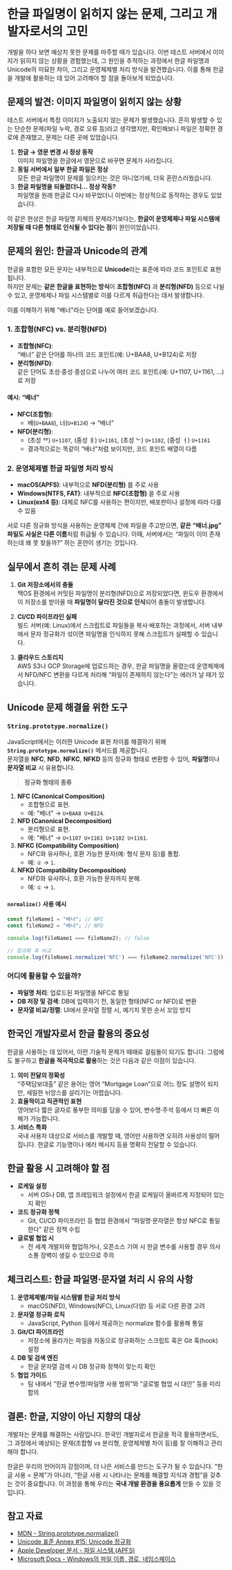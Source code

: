 # 한글 파일명이 읽히지 않는 문제, 그리고 개발자로서의 고민

개발을 하다 보면 예상치 못한 문제를 마주할 때가 있습니다. 이번 테스트 서버에서 이미지가 읽히지 않는 상황을 경험했는데, 그 원인을 추적하는 과정에서 한글 파일명과 Unicode의 미묘한 차이, 그리고 운영체제별 처리 방식을 발견했습니다. 이를 통해 한글을 개발에 활용하는 데 있어 고려해야 할 점을 돌아보게 되었습니다.


## 문제의 발견: 이미지 파일명이 읽히지 않는 상황

테스트 서버에서 특정 이미지가 노출되지 않는 문제가 발생했습니다. 흔히 발생할 수 있는 단순한 문제(파일 누락, 경로 오류 등)라고 생각했지만, 확인해보니 파일은 정확한 경로에 존재했고, 문제는 다른 곳에 있었습니다.

1. **한글 → 영문 변경 시 정상 동작**  
    이미지 파일명을 한글에서 영문으로 바꾸면 문제가 사라집니다.
2. **동일 서버에서 일부 한글 파일은 정상**  
    모든 한글 파일명이 문제를 일으키는 것은 아니었기에, 더욱 혼란스러웠습니다.
3. **한글 파일명을 되돌렸더니… 정상 작동?**  
    파일명을 원래 한글로 다시 바꾸었더니 이번에는 정상적으로 동작하는 경우도 있었습니다.

이 같은 현상은 한글 파일명 자체의 문제라기보다는, **한글이 운영체제나 파일 시스템에 저장될 때 다른 형태로 인식될 수 있다는 점**이 원인이었습니다.


## 문제의 원인: 한글과 Unicode의 관계

한글을 포함한 모든 문자는 내부적으로 **Unicode**라는 표준에 따라 코드 포인트로 표현됩니다.  
하지만 문제는 **같은 한글을 표현하는 방식**이 **조합형(NFC)** 과 **분리형(NFD)** 등으로 나뉠 수 있고, 운영체제나 파일 시스템별로 이를 다르게 취급한다는 데서 발생합니다.

이를 이해하기 위해 "배너"라는 단어를 예로 들어보겠습니다.

### 1. 조합형(NFC) vs. 분리형(NFD)

- **조합형(NFC)**:  
    “배너” 같은 단어를 하나의 코드 포인트(예: U+BAA8, U+B124)로 저장
- **분리형(NFD)**:  
    같은 단어도 초성·중성·종성으로 나누어 여러 코드 포인트(예: U+1107, U+1161, …)로 저장

#### 예시: “배너”

- **NFC(조합형)**:
    - 배(`U+BAA8`), 너(`U+B124`) → “배너”
- **NFD(분리형)**:
    - (초성 ᄇ) `U+1107`, (중성 ㅐ) `U+1161`, (초성 ᄂ) `U+1102`, (중성 ㅓ) `U+1161`
    - 결과적으로는 똑같이 “배너”처럼 보이지만, 코드 포인트 배열이 다름

### 2. 운영체제별 한글 파일명 처리 방식

- **macOS(APFS)**: 내부적으로 **NFD(분리형)** 를 주로 사용
- **Windows(NTFS, FAT)**: 내부적으로 **NFC(조합형)** 을 주로 사용
- **Linux(ext4 등)**: 대체로 NFC를 사용하는 편이지만, 배포판이나 설정에 따라 다를 수 있음

서로 다른 정규화 방식을 사용하는 운영체제 간에 파일을 주고받으면, **같은 “배너.jpg” 파일도 사실은 다른 이름**처럼 취급될 수 있습니다. 이때, 서버에서는 “파일이 이미 존재하는데 왜 못 찾을까?” 하는 혼란이 생기는 것입니다.


## 실무에서 흔히 겪는 문제 사례

1. **Git 저장소에서의 충돌**  
    맥OS 환경에서 커밋된 파일명이 분리형(NFD)으로 저장되었다면, 윈도우 환경에서 이 저장소를 받아올 때 **파일명이 달라진 것으로 인식**되어 충돌이 발생합니다.
    
2. **CI/CD 파이프라인 실패**  
    빌드 서버(예: Linux)에서 스크립트로 파일들을 복사·배포하는 과정에서, 서버 내부에서 문자 정규화가 섞이면 파일명을 인식하지 못해 스크립트가 실패할 수 있습니다.
    
3. **클라우드 스토리지**  
    AWS S3나 GCP Storage에 업로드하는 경우, 한글 파일명을 올렸는데 운영체제에서 NFD/NFC 변환을 다르게 처리해 “파일이 존재하지 않는다”는 에러가 날 때가 있습니다.
    


## Unicode 문제 해결을 위한 도구

### `String.prototype.normalize()`

JavaScript에서는 이러한 Unicode 표현 차이를 해결하기 위해 **`String.prototype.normalize()`** 메서드를 제공합니다.  
문자열을 **NFC**, **NFD**, **NFKC**, **NFKD** 등의 정규화 형태로 변환할 수 있어, **파일명**이나 **문자열 비교** 시 유용합니다.

> **정규화 형태의 종류**

1. **NFC (Canonical Composition)**
    - 조합형으로 표현.
    - 예: "배너" → `U+BAA8 U+B124`.
2. **NFD (Canonical Decomposition)**
    - 분리형으로 표현.
    - 예: "배너" → `U+1107 U+1161 U+1102 U+1161`.
3. **NFKC (Compatibility Composition)**
    - NFC와 유사하나, 호환 가능한 문자(예: 형식 문자 등)를 통합.
    - 예: `①` → `1`.
4. **NFKD (Compatibility Decomposition)**
    - NFD와 유사하나, 호환 가능한 문자까지 분해.
    - 예: `①` → `1`.

#### `normalize()` 사용 예시


```javascript
const fileName1 = "배너"; // NFC 
const fileName2 = "배너"; // NFD  

console.log(fileName1 === fileName2); // false  

// 정규화 후 비교 
console.log(fileName1.normalize('NFC') === fileName2.normalize('NFC')); // true
```

### 어디에 활용할 수 있을까?

- **파일명 처리**: 업로드된 파일명을 NFC로 통일
- **DB 저장 및 검색**: DB에 입력하기 전, 동일한 형태(NFC or NFD)로 변환
- **문자열 비교/정렬**: UI에서 문자열 정렬 시, 예기치 못한 순서 꼬임 방지


## 한국인 개발자로서 한글 활용의 중요성

한글을 사용하는 데 있어서, 이런 기술적 문제가 때때로 걸림돌이 되기도 합니다. 그럼에도 불구하고 **한글을 적극적으로 활용**하는 것은 다음과 같은 이점이 있습니다.

1. **의미 전달의 정확성**  
    “주택담보대출” 같은 용어는 영어 “Mortgage Loan”으로 어느 정도 설명이 되지만, 세밀한 뉘앙스를 살리기는 어렵습니다.
2. **효율적이고 직관적인 표현**  
    영어보다 짧은 글자로 풍부한 의미를 담을 수 있어, 변수명·주석 등에서 더 빠른 이해가 가능합니다.
3. **서비스 특화**  
    국내 사용자 대상으로 서비스를 개발할 때, 영어만 사용하면 오히려 사용성이 떨어집니다. 한글로 기능명이나 에러 메시지 등을 명확히 전달할 수 있습니다.
    


## 한글 활용 시 고려해야 할 점

- **로케일 설정**
    - 서버 OS나 DB, 앱 프레임워크 설정에서 한글 로케일이 올바르게 지정되어 있는지 확인
- **코드 정규화 정책**
    - Git, CI/CD 파이프라인 등 협업 환경에서 “파일명·문자열은 항상 NFC로 통일한다” 같은 정책 수립
- **글로벌 협업 시**
    - 전 세계 개발자와 협업하거나, 오픈소스 기여 시 한글 변수를 사용할 경우 의사소통 장벽이 생길 수 있으므로 주의


## 체크리스트: 한글 파일명·문자열 처리 시 유의 사항

1. **운영체제별/파일 시스템별 한글 처리 방식**
    - macOS(NFD), Windows(NFC), Linux(다양) 등 서로 다른 환경 고려
2. **문자열 정규화 로직**
    - JavaScript, Python 등에서 제공하는 normalize 함수를 활용해 통일
3. **Git/CI 파이프라인**
    - 저장소에 올라가는 파일을 자동으로 정규화하는 스크립트 혹은 Git 훅(hook) 설정
4. **DB 및 검색 엔진**
    - 한글 문자열 검색 시 DB 정규화 정책이 맞는지 확인
5. **협업 가이드**
    - 팀 내에서 “한글 변수명/파일명 사용 범위”와 “글로벌 협업 시 대안” 등을 미리 합의


## 결론: 한글, 지양이 아닌 지향의 대상

개발자는 문제를 해결하는 사람입니다. 한국인 개발자로서 한글을 적극 활용하면서도, 그 과정에서 예상되는 문제(조합형 vs 분리형, 운영체제별 차이 등)를 잘 이해하고 관리해야 합니다.

한글은 우리의 언어이자 강점이며, 더 나은 서비스를 만드는 도구가 될 수 있습니다. “한글 사용 = 문제”가 아니라, “한글 사용 시 나타나는 문제를 해결할 지식과 경험”을 갖추는 것이 중요합니다. 이 과정을 통해 우리는 **국내 개발 환경을 풍요롭게** 만들 수 있을 것입니다.


## 참고 자료

- [MDN - String.prototype.normalize()](https://developer.mozilla.org/ko/docs/Web/JavaScript/Reference/Global_Objects/String/normalize)
- [Unicode 표준 Annex #15: Unicode 정규화](https://unicode.org/reports/tr15/)
- [Apple Developer 문서 - 파일 시스템 (APFS)](https://developer.apple.com/documentation/foundation/file_system/about_apple_file_system)
- [Microsoft Docs - Windows의 파일 이름, 경로, 네임스페이스](https://docs.microsoft.com/ko-kr/windows/win32/fileio/naming-a-file)

